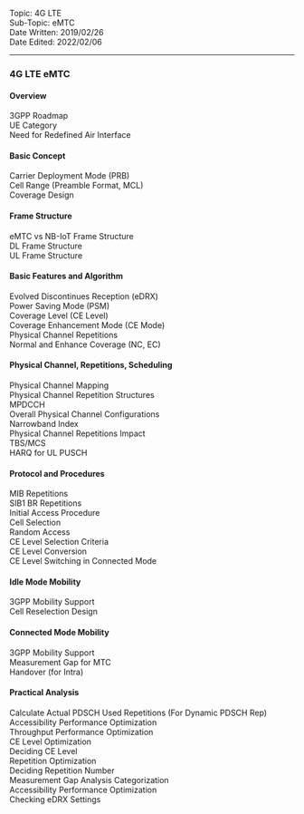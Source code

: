 Topic: 4G LTE<br>
Sub-Topic: eMTC<br>
Date Written: 2019/02/26<br>
Date Edited: 2022/02/06<br>

---

### 4G LTE eMTC
#### Overview 

3GPP Roadmap<br>
UE Category <br>
Need for Redefined Air Interface <br>

#### Basic Concept 

Carrier Deployment Mode (PRB) <br>
Cell Range (Preamble Format, MCL) <br>
Coverage Design <br>

#### Frame Structure 

eMTC vs NB-IoT Frame Structure <br>
DL Frame Structure <br>
UL Frame Structure <br>

#### Basic Features and Algorithm 

Evolved Discontinues Reception (eDRX) <br>
Power Saving Mode (PSM) <br>
Coverage Level (CE Level) <br>
Coverage Enhancement Mode (CE Mode) <br>
Physical Channel Repetitions <br>
Normal and Enhance Coverage (NC, EC) <br>

#### Physical Channel, Repetitions, Scheduling 

Physical Channel Mapping <br>
Physical Channel Repetition Structures <br>
MPDCCH <br>
Overall Physical Channel Configurations <br>
Narrowband Index <br>
Physical Channel Repetitions Impact <br>
TBS/MCS <br>
HARQ for UL PUSCH <br>

#### Protocol and Procedures 

MIB Repetitions <br>
SIB1 BR Repetitions <br>
Initial Access Procedure <br>
Cell Selection <br>
Random Access <br>
CE Level Selection Criteria <br>
CE Level Conversion <br>
CE Level Switching in Connected Mode  <br>

#### Idle Mode Mobility 
 
3GPP Mobility Support <br>
Cell Reselection Design<br> 

#### Connected Mode Mobility 

3GPP Mobility Support <br>
Measurement Gap for MTC <br>
Handover (for Intra) <br>

#### Practical Analysis 

Calculate Actual PDSCH Used Repetitions (For Dynamic PDSCH Rep) <br>
Accessibility Performance Optimization <br>
Throughput Performance Optimization <br>
CE Level Optimization <br>
Deciding CE Level <br>
Repetition Optimization <br>
Deciding Repetition Number <br>
Measurement Gap Analysis Categorization <br>
Accessibility Performance Optimization <br>
Checking eDRX Settings <br>